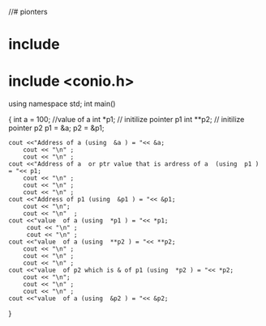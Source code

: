 //# pionters
# include <iostream>
# include <conio.h>
using namespace std;
int main()

{
	int a = 100; //value of a
	int *p1; // initilize pointer p1
	int **p2; //  initilize pointer p2
	p1 = &a;
	p2 = &p1;
	
	cout <<"Address of a (using  &a ) = "<< &a;
		cout << "\n" ;
		cout << "\n" ;
	cout <<"Address of a  or ptr value that is ardress of a  (using  p1 ) = "<< p1;
	    cout << "\n" ;
	    cout << "\n" ;
        cout << "\n" ;
    cout <<"Address of p1 (using  &p1 ) = "<< &p1;
        cout << "\n";
		cout << "\n"  ;
    cout <<"value  of a (using  *p1 ) = "<< *p1;
         cout << "\n" ;
		 cout << "\n" ;
	cout <<"value  of a (using  **p2 ) = "<< **p2;
        cout << "\n" ;
    	cout << "\n" ;
	    cout << "\n" ;
    cout <<"value  of p2 which is & of p1 (using  *p2 ) = "<< *p2;
        cout << "\n";
    	cout << "\n" ;
	    cout << "\n" ;
	cout <<"value  of a (using  &p2 ) = "<< &p2;  
}
